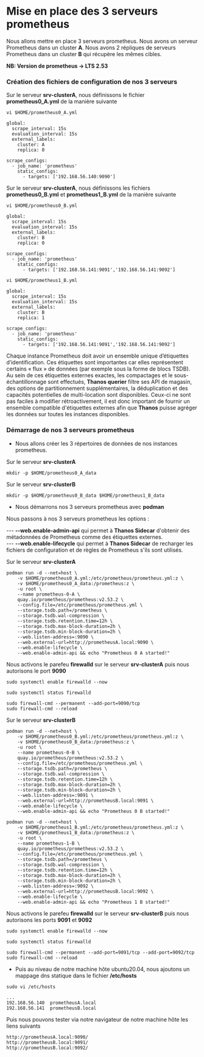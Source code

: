 # Mise en place des 3 serveurs prometheus

Nous allons mettre en place 3 serveurs prometheus. Nous avons un serveur Prometheus dans un cluster **A**. Nous avons 2 répliques de serveurs Prometheus dans un cluster **B** qui récupère les mêmes cibles.

**NB: Version de prometheus -> LTS 2.53**

### Création des fichiers de configuration de nos 3 serveurs

Sur le serveur **srv-clusterA**, nous définissons le fichier **prometheus0_A.yml** de la manière suivante

```
vi $HOME/prometheus0_A.yml
```

```
global:
  scrape_interval: 15s
  evaluation_interval: 15s
  external_labels:
    cluster: A
    replica: 0

scrape_configs:
  - job_name: 'prometheus'
    static_configs:
      - targets: ['192.168.56.140:9090']
```

Sur le serveur **srv-clusterA**, nous définissons les fichiers **prometheus0_B.yml** et **prometheus1_B.yml** de la manière suivante

```
vi $HOME/prometheus0_B.yml
```

```
global:
  scrape_interval: 15s
  evaluation_interval: 15s
  external_labels:
    cluster: B
    replica: 0

scrape_configs:
  - job_name: 'prometheus'
    static_configs:
      - targets: ['192.168.56.141:9091','192.168.56.141:9092']
```

```
vi $HOME/prometheus1_B.yml
```

```
global:
  scrape_interval: 15s
  evaluation_interval: 15s
  external_labels:
    cluster: B
    replica: 1

scrape_configs:
  - job_name: 'prometheus'
    static_configs:
      - targets: ['192.168.56.141:9091','192.168.56.141:9092']
```

Chaque instance Prometheus doit avoir un ensemble unique d’étiquettes d’identification. Ces étiquettes sont importantes car elles représentent certains « flux » de données (par exemple sous la forme de blocs TSDB). Au sein de ces étiquettes externes exactes, les compactages et le sous-échantillonnage sont effectués, **Thanos querier** filtre ses API de magasin, des options de partitionnement supplémentaires, la déduplication et des capacités potentielles de multi-location sont disponibles. Ceux-ci ne sont pas faciles à modifier rétroactivement, il est donc important de fournir un ensemble compatible d'étiquettes externes afin que **Thanos** puisse agréger les données sur toutes les instances disponibles.

### Démarrage de nos 3 serveurs prometheus

- Nous allons créer les 3 répertoires de données de nos instances prometheus.

Sur le serveur **srv-clusterA**

```
mkdir -p $HOME/prometheus0_A_data
```

Sur le serveur **srv-clusterB**

```
mkdir -p $HOME/prometheus0_B_data $HOME/prometheus1_B_data
```

- Nous démarrons nos 3 serveurs prometheus avec **podman**

Nous passons à nos 3 serveurs prometheus les options :

--- **--web.enable-admin-api** qui permet à **Thanos Sidecar** d'obtenir des métadonnées de Prometheus comme des étiquettes externes. <br>
--- **--web.enable-lifecycle** qui permet à **Thanos Sidecar** de recharger les fichiers de configuration et de règles de Prometheus s'ils sont utilisés.

Sur le serveur **srv-clusterA**

```
podman run -d --net=host \
    -v $HOME/prometheus0_A.yml:/etc/prometheus/prometheus.yml:z \
    -v $HOME/prometheus0_A_data:/prometheus:z \
    -u root \
    --name prometheus-0-A \
    quay.io/prometheus/prometheus:v2.53.2 \
    --config.file=/etc/prometheus/prometheus.yml \
    --storage.tsdb.path=/prometheus \
    --storage.tsdb.wal-compression \
    --storage.tsdb.retention.time=12h \
    --storage.tsdb.max-block-duration=2h \
    --storage.tsdb.min-block-duration=2h \
    --web.listen-address=:9090 \
    --web.external-url=http://prometheusA.local:9090 \
    --web.enable-lifecycle \
    --web.enable-admin-api && echo "Prometheus 0 A started!"
```

Nous activons le parefeu **firewalld** sur le serveur **srv-clusterA** puis nous autorisons le port **9090**

```
sudo systemctl enable firewalld --now
```

```
sudo systemctl status firewalld
```

```
sudo firewall-cmd --permanent --add-port=9090/tcp
sudo firewall-cmd --reload
```

Sur le serveur **srv-clusterB**

```
podman run -d --net=host \
    -v $HOME/prometheus0_B.yml:/etc/prometheus/prometheus.yml:z \
    -v $HOME/prometheus0_B_data:/prometheus:z \
    -u root \
    --name prometheus-0-B \
    quay.io/prometheus/prometheus:v2.53.2 \
    --config.file=/etc/prometheus/prometheus.yml \
    --storage.tsdb.path=/prometheus \
    --storage.tsdb.wal-compression \
    --storage.tsdb.retention.time=12h \
    --storage.tsdb.max-block-duration=2h \
    --storage.tsdb.min-block-duration=2h \
    --web.listen-address=:9091 \
    --web.external-url=http://prometheusB.local:9091 \
    --web.enable-lifecycle \
    --web.enable-admin-api && echo "Prometheus 0 B started!"
```

```
podman run -d --net=host \
    -v $HOME/prometheus1_B.yml:/etc/prometheus/prometheus.yml:z \
    -v $HOME/prometheus1_B_data:/prometheus:z \
    -u root \
    --name prometheus-1-B \
    quay.io/prometheus/prometheus:v2.53.2 \
    --config.file=/etc/prometheus/prometheus.yml \
    --storage.tsdb.path=/prometheus \
    --storage.tsdb.wal-compression \
    --storage.tsdb.retention.time=12h \
    --storage.tsdb.max-block-duration=2h \
    --storage.tsdb.min-block-duration=2h \
    --web.listen-address=:9092 \
    --web.external-url=http://prometheusB.local:9092 \
    --web.enable-lifecycle \
    --web.enable-admin-api && echo "Prometheus 1 B started!"
```

Nous activons le parefeu **firewalld** sur le serveur **srv-clusterB** puis nous autorisons les ports **9091** et **9092**

```
sudo systemctl enable firewalld --now
```

```
sudo systemctl status firewalld
```

```
sudo firewall-cmd --permanent --add-port=9091/tcp --add-port=9092/tcp
sudo firewall-cmd --reload
```

- Puis au niveau de notre machine hôte ubuntu20.04, nous ajoutons un mappage dns statique dans le fichier **/etc/hosts**

```
sudo vi /etc/hosts
```

```
...
192.168.56.140  prometheusA.local
192.168.56.141  prometheusB.local
```

Puis nous pouvons tester via notre navigateur de notre machine hôte les liens suivants 

```
http://prometheusA.local:9090/
http://prometheusB.local:9091/
http://prometheusB.local:9092/
```